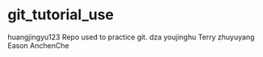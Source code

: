 # git_tutorial_use
huangjingyu123
Repo used to practice git.
dza
youjinghu
Terry
zhuyuyang
Eason
AnchenChe
